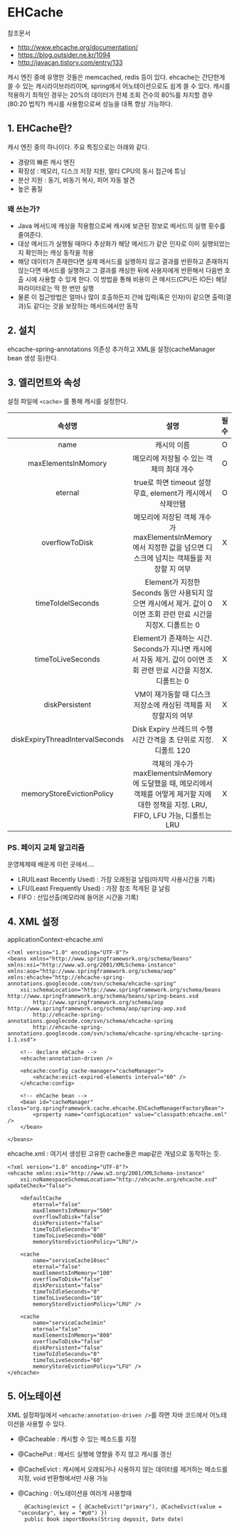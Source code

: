 # EHCache

참조문서

* http://www.ehcache.org/documentation/
* https://blog.outsider.ne.kr/1094
* http://javacan.tistory.com/entry/133

캐시 엔진 중에 유명한 것들은 memcached, redis 등이 있다. ehcache는 간단한게 쓸 수 있는 캐시라이브러리이며, spring에서 어노테이션으로도 쉽게 쓸 수 있다. 캐시를 적용하기 최적인 경우는 20%의 데이터가 전체 조회 건수의 80%를 차지할 경우(80:20 법칙?) 캐시를 사용함으로써 성능을 대폭 향상 가능하다.

## 1. EHCache란?
캐시 엔진 중의 하나이다. 주요 특징으로는 아래와 같다.

* 경량의 빠른 캐시 엔진
* 확장성 : 메모리, 디스크 저장 지원, 멀티 CPU의 동시 접근에 튜닝
* 분산 지원 : 동기, 비동기 복사, 피어 자동 발견
* 높은 품질

### 왜 쓰는가?
* Java 메서드에 캐싱을 적용함으로써 캐시에 보관된 정보로 메서드의 실행 횟수를 줄여준다.
* 대상 메서드가 실행될 때마다 추상화가 해당 메서드가 같은 인자로 이미 실행되었는지 확인하는 캐싱 동작을 적용
* 해당 데이터가 존재한다면 실제 메서드를 실행하지 않고 결과를 반환하고 존재하지 않는다면 메서드를 실행하고 그 결과를 캐싱한 뒤에 사용자에게 반환해서 다음번 호출 시에 사용할 수 있게 한다. 이 방법을 통해 비용이 큰 메서드(CPU든 IO든) 해당 파라미터로는 딱 한 번만 실행
* 물론 이 접근방법은 얼마나 많이 호출하든지 간에 입력(혹은 인자)이 같으면 출력(결과)도 같다는 것을 보장하는 메서드에서만 동작

## 2. 설치
ehcache-spring-annotations 의존성 추가하고 XML을 설정(cacheManager bean 생성 등)한다.

## 3. 엘리먼트와 속성
설정 파일에 `<cache>` 를 통해 캐시를 설정한다.

|              속성명             |                                                                    설명                                                                   | 필수 |
|:-------------------------------:|:-----------------------------------------------------------------------------------------------------------------------------------------:|:----:|
| name                            | 캐시의 이름                                                                                                                               | O    |
| maxElementsInMomory             | 메모리에 저장될 수 있는 객체의 최대 개수                                                                                                  | O    |
| eternal                         | true로 하면 timeout 설정 무효, element가 캐시에서 삭제안됌                                                                                | O    |
| overflowToDisk                  | 메모리에 저장된 객체 개수가 maxElementsInMemory에서 지정한 값을 넘으면 디스크에 넘치는 객체들을 저장할 지 여부                            | X    |
| timeToIdelSeconds               | Element가 지정한 Seconds 동안 사용되지 않으면 캐시에서 제거. 값이 0이면 조회 관련 만료 시간을 지정X. 디폴트는 0                           | X    |
| timeToLiveSeconds               | Element가 존재하는 시간. Seconds가 지나면 캐시에서 자동 제거. 값이 0이면 조회 관련 만료 시간을 지정X. 디폴트는 0                          | X    |
| diskPersistent                  | VM이 재가동할 때 디스크 저장소에 캐싱된 객체를 저장할지의 여부                                                                            | X    |
| diskExpiryThreadIntervalSeconds | Disk Expiry 쓰레드의 수행 시간 간격을 초 단위로 지정. 디폴트 120                                                                          | X    |
| memoryStoreEvictionPolicy       | 객체의 개수가 maxElementsInMemory에 도달했을 때, 메모리에서 객체를 어떻게 제거할 지에 대한 정책을 지정. LRU, FIFO, LFU 가능, 디폴트는 LRU | X    |

### PS. 페이지 교체 알고리즘
운영체제때 배운게 이런 곳에서....

* LRU(Least Recently Used) : 가장 오래된걸 날림(마지막 사용시간을 기록)
* LFU(Least Frequently Used) : 가장 참조 적게된 걸 날림
* FIFO : 선입선출(메모리에 들어온 시간을 기록)

## 4. XML 설정
applicationContext-ehcache.xml

    <?xml version="1.0" encoding="UTF-8"?>
    <beans xmlns="http://www.springframework.org/schema/beans" xmlns:xsi="http://www.w3.org/2001/XMLSchema-instance" xmlns:aop="http://www.springframework.org/schema/aop" xmlns:ehcache="http://ehcache-spring-annotations.googlecode.com/svn/schema/ehcache-spring"
        xsi:schemaLocation="http://www.springframework.org/schema/beans http://www.springframework.org/schema/beans/spring-beans.xsd
            http://www.springframework.org/schema/aop http://www.springframework.org/schema/aop/spring-aop.xsd
            http://ehcache-spring-annotations.googlecode.com/svn/schema/ehcache-spring
            http://ehcache-spring-annotations.googlecode.com/svn/schema/ehcache-spring/ehcache-spring-1.1.xsd">

        <!-- declare ehCache -->
        <ehcache:annotation-driven />

        <ehcache:config cache-manager="cacheManager">
            <ehcache:evict-expired-elements interval="60" />
        </ehcache:config>

        <!-- ehCache bean -->
        <bean id="cacheManager" class="org.springframework.cache.ehcache.EhCacheManagerFactoryBean">
            <property name="configLocation" value="classpath:ehcache.xml" />
        </bean>

    </beans>

ehcache.xml : 여기서 생성된 고유한 cache들은 map같은 개념으로 동작하는 듯.

    <?xml version="1.0" encoding="UTF-8"?>
    <ehcache xmlns:xsi="http://www.w3.org/2001/XMLSchema-instance"
        xsi:noNamespaceSchemaLocation="http://ehcache.org/ehcache.xsd" updateCheck="false">

        <defaultCache
            eternal="false"
            maxElementsInMemory="500"
            overflowToDisk="false"
            diskPersistent="false"
            timeToIdleSeconds="0"
            timeToLiveSeconds="600"
            memoryStoreEvictionPolicy="LRU"/>
        
        <cache
            name="serviceCache10sec"
            eternal="false"
            maxElementsInMemory="100"
            overflowToDisk="false"
            diskPersistent="false"
            timeToIdleSeconds="0"
            timeToLiveSeconds="10"
            memoryStoreEvictionPolicy="LRU" />
        
        <cache
            name="serviceCache1min"
            eternal="false"
            maxElementsInMemory="800"
            overflowToDisk="false"
            diskPersistent="false"
            timeToIdleSeconds="0"
            timeToLiveSeconds="60"
            memoryStoreEvictionPolicy="LFU" />
    </ehcache>

## 5. 어노테이션
XML 설정파일에서 `<ehcache:annotation-driven />`를 하면 자바 코드에서 어노테이션을 사용할 수 있다.

* @Cacheable : 캐시할 수 있는 메소드를 지정
* @CachePut : 메서드 실행에 영향을 주지 않고 캐시를 갱신
* @CacheEvict : 캐시에서 오래되거나 사용하지 않는 데이터를 제거하는 메소드를 지정, void 반환형에서만 사용 가능
* @Caching : 어노테이션을 여러개 사용할때

        @Caching(evict = { @CacheEvict("primary"), @CacheEvict(value = "secondary", key = "#p0") })
        public Book importBooks(String deposit, Date date)